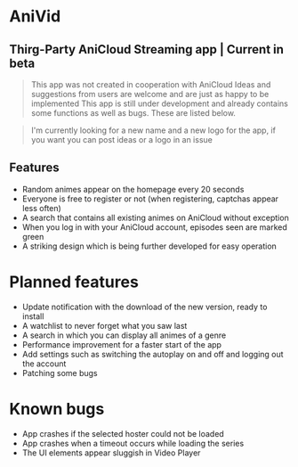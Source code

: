 # AniVid
## Thirg-Party AniCloud Streaming app  | Current in beta

>This app was not created in cooperation with AniCloud
>Ideas and suggestions from users are welcome and are just as happy to be implemented
>This app is still under development and already contains some functions as well as bugs. These are listed below.

>I'm currently looking for a new name and a new logo for the app, if you want you can post ideas or a logo in an issue

## Features

- Random animes appear on the homepage every 20 seconds
- Everyone is free to register or not (when registering, captchas appear less often)
- A search that contains all existing animes on AniCloud without exception
- When you log in with your AniCloud account, episodes seen are marked green
- A striking design which is being further developed for easy operation

# Planned features

- Update notification with the download of the new version, ready to install
- A watchlist to never forget what you saw last
- A search in which you can display all animes of a genre
- Performance improvement for a faster start of the app
- Add settings such as switching the autoplay on and off and logging out the account
- Patching some bugs

# Known bugs

- App crashes if the selected hoster could not be loaded
- App crashes when a timeout occurs while loading the series
- The UI elements appear sluggish in Video Player